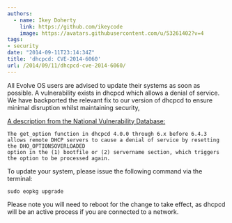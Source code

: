 ```yaml
---
authors:
  - name: Ikey Doherty
    link: https://github.com/ikeycode
    image: https://avatars.githubusercontent.com/u/53261402?v=4
tags:
- security
date: "2014-09-11T23:14:34Z"
title: 'dhcpcd: CVE-2014-6060'
url: /2014/09/11/dhcpcd-cve-2014-6060/
---
```


All Evolve OS users are advised to update their systems as soon as possible. A vulnerability exists in dhcpcd which allows a denial of service. We have backported the 
relevant fix to our version of dhcpcd to ensure minimal disruption whilst maintaining security,

[A description from the National Vulnerability Database:](http://web.nvd.nist.gov/view/vuln/detail?vulnId=CVE-2014-6060)

```
The get_option function in dhcpcd 4.0.0 through 6.x before 6.4.3 allows remote DHCP servers to cause a denial of service by resetting the DHO_OPTIONSOVERLOADED 
option in the (1) bootfile or (2) servername section, which triggers the option to be processed again.
```

To update your system, please issue the following command via the terminal:

```
sudo eopkg upgrade
```

Please note you will need to reboot for the change to take effect, as dhcpcd will be an active process if you are connected to a network.